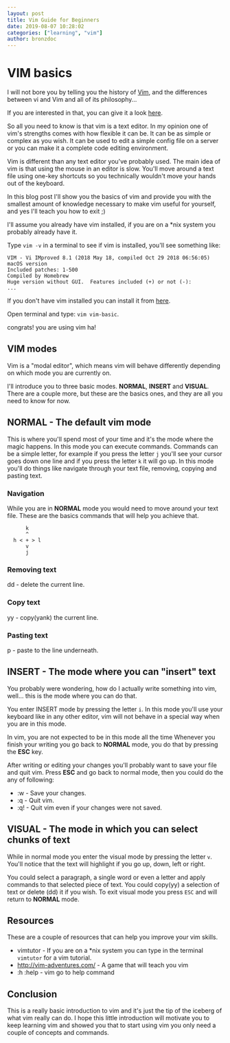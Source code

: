 ```yaml
---
layout: post
title: Vim Guide for Beginners
date: 2019-08-07 10:28:02
categories: ["learning", "vim"]
author: bronzdoc
---
```


# VIM basics

I will not bore you by telling you the history of [Vim](https://github.com/vim/vim), and the differences between vi and Vim and all of its philosophy...

If you are interested in that, you can give it a look [here](https://en.wikipedia.org/wiki/Vim_(text_editor)).

<!--more-->

So all you need to know is that vim is a text editor. In my opinion one of vim's strengths comes with how flexible it can be. It can be as simple or complex as you wish. It can be used to edit a simple config file on a server or you can make it a complete code editing environment.

Vim is different than any text editor you've probably used. The main idea of vim is that using the mouse in an editor is slow.
You'll move around a text file using one-key shortcuts so you technically wouldn't move your hands out of the keyboard.

In this blog post I'll show you the basics of vim and provide you with the smallest amount of knowledge necessary to make vim useful for yourself, and yes I'll teach you how to exit ;)

I'll assume you already have vim installed, if you are on a \*nix system you probably already have it.

Type `vim -v` in a terminal to see if vim is installed, you'll see something like:

```
VIM - Vi IMproved 8.1 (2018 May 18, compiled Oct 29 2018 06:56:05)
macOS version
Included patches: 1-500
Compiled by Homebrew
Huge version without GUI.  Features included (+) or not (-):
...
```

If you don't have vim installed you can install it from [here](https://www.vim.org/download.php).

Open terminal and type: `vim vim-basic`.

congrats! you are using vim ha!

## VIM modes
Vim is a "modal editor", which means vim will behave differently depending on which mode you are currently on.

I'll introduce you to three basic modes. **NORMAL**, **INSERT** and **VISUAL**. There are a couple more, but these are the basics ones, and they are all you need to know for now.


## NORMAL - The default vim mode

This is where you'll spend most of your time and it's the mode where the magic happens. In this mode you can execute commands.
Commands can be a simple letter, for example if you press the letter `j` you'll see your cursor goes down one line and if you press the letter `k` it will go up.
In this mode you'll do things like navigate through your text file, removing, copying and pasting text.

### Navigation
While you are in **NORMAL** mode you would need to move around your text file. These are the basics commands that will help you achieve that.

```
      k
      ^
  h < + > l
      v
      j
```

### Removing text
  dd - delete the current line.

### Copy text
  yy - copy(yank) the current line.

### Pasting text
  p  - paste to the line underneath.


## INSERT - The mode where you can "insert" text
  You probably were wondering, how do I actually write something into vim, well... this is the mode where you can do that.

  You enter INSERT mode by pressing the letter `i`. In this mode you'll use your keyboard like in any other editor, vim will not behave in a special way when you are in this mode.

  In vim, you are not expected to be in this mode all the time Whenever you finish your writing you go back to **NORMAL** mode, you do that by pressing the **ESC** key.

  After writing or editing your changes you'll probably want to save your file and quit vim.
  Press **ESC** and go back to normal mode, then you could do the any of following:

  * :w  - Save your changes.
  * :q  - Quit vim.
  * :q! - Quit vim even if your changes were not saved.


## VISUAL - The mode in which you can select chunks of text
 While in normal mode you enter the visual mode by pressing the letter `v`. You'll notice that the text will highlight if you go up, down, left or right.

 You could select a paragraph, a single word or even a letter and apply commands to that selected piece of text. You could copy(yy) a selection of text or delete (dd) it if you wish. To exit visual mode you press `ESC` and will return to **NORMAL** mode.


## Resources
 These are a couple of resources that can help you improve your vim skills.

  * vimtutor                   - If you are on a \*nix system you can type in the terminal `vimtutor` for a vim tutorial.
  * http://vim-adventures.com/ - A game that will teach you vim
  * :h :help                   - vim go to help command


## Conclusion
 This is a really basic introduction to vim and it's just the tip of the iceberg of what vim really can do. I hope this little introduction will motivate you to keep learning vim and showed you that to start using vim you only need a couple of concepts and commands.
